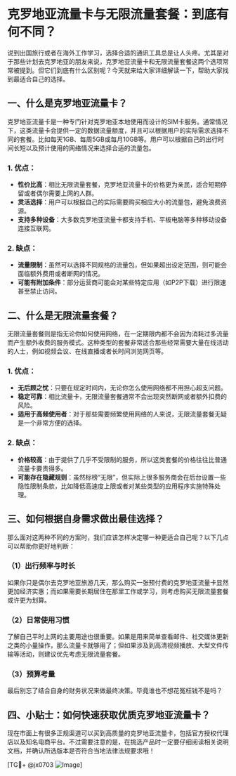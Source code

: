 # 克罗地亚流量卡与无限流量套餐：到底有何不同？

说到出国旅行或者在海外工作学习，选择合适的通讯工具总是让人头疼。尤其是对于那些计划去克罗地亚的朋友来说，克罗地亚流量卡和无限流量套餐这两个选项常常被提到。但它们到底有什么区别呢？今天就来给大家详细解读一下，帮助大家找到最适合自己的选择。

## 一、什么是克罗地亚流量卡？

克罗地亚流量卡是一种专门针对克罗地亚本地使用而设计的SIM卡服务。通常情况下，这类流量卡会提供一定的数据流量额度，并且可以根据用户的实际需求选择不同的套餐。比如每天1GB、每周5GB或每月10GB等。用户可以根据自己的出行时间长短以及预计使用的网络情况来选择合适的流量包。

### 1. 优点：
- **性价比高**：相比无限流量套餐，克罗地亚流量卡的价格更为亲民，适合短期停留或者偶尔需要上网的人群。
- **灵活选择**：用户可以根据自己的实际需要购买相应大小的流量包，避免浪费资源。
- **支持多种设备**：大多数克罗地亚流量卡都支持手机、平板电脑等多种移动设备连接互联网。

### 2. 缺点：
- **流量限制**：虽然可以选择不同规格的流量包，但如果超出设定范围，则可能会面临额外费用或者断网的情况。
- **可能有附加条件**：部分运营商可能会对某些特定应用（如P2P下载）进行限速甚至禁止访问。

## 二、什么是无限流量套餐？

无限流量套餐则是指无论你如何使用网络，在一定期限内都不会因为消耗过多流量而产生额外收费的服务模式。这种类型的套餐非常适合那些经常需要大量在线活动的人士，例如视频会议、在线直播或者长时间浏览网页等。

### 1. 优点：
- **无后顾之忧**：只要在规定时间内，无论你怎么使用网络都不用担心超支问题。
- **稳定可靠**：相比流量卡，无限流量套餐通常不会出现突然断网或者额外扣费的风险。
- **适用于高频使用者**：对于那些需要频繁使用网络的人来说，无限流量套餐无疑是一个非常方便的选择。

### 2. 缺点：
- **价格较高**：由于提供了几乎不受限制的服务，所以这类套餐的价格往往比普通流量卡要贵得多。
- **可能存在隐藏规则**：虽然标榜“无限”，但实际上很多服务商会在后台设置一些隐性限制条款，比如降低高速度上限或者对某些类型的应用程序实施特殊处理。

## 三、如何根据自身需求做出最佳选择？

那么面对这两种不同的方案时，我们应该怎样决定哪一种更适合自己呢？以下几点可以帮助你更好地判断：

### （1）出行频率与时长
如果你只是偶尔去克罗地亚旅游几天，那么购买一张预付费的克罗地亚流量卡显然更加经济实惠；而如果需要长期居住在那里工作或学习，则考虑购买无限流量套餐或许更为划算。

### （2）日常使用习惯
了解自己平时上网的主要用途也很重要。如果是用来简单查看邮件、社交媒体更新之类的小量操作，那么流量卡就够用了；但如果涉及到高清视频播放、大型文件传输等活动，则建议优先考虑无限流量套餐。

### （3）预算考量
最后别忘了结合自身的财务状况来做最终决策。毕竟谁也不想花冤枉钱不是吗？

## 四、小贴士：如何快速获取优质克罗地亚流量卡？

现在市面上有很多正规渠道可以买到高质量的克罗地亚流量卡，包括官方授权代理店以及知名电商平台。不过需要注意的是，在挑选产品时一定要仔细阅读相关说明文档，并确认所选版本是否符合当地法律法规要求哦！

[TG💪+ @jx0703 ![Image](https://github.com/user-attachments/assets/dbca1d08-cadb-493c-b0ec-ad6f7a83f270)]